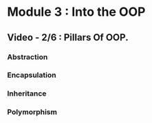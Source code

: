 # Module 3 : Into the OOP

## Video - 2/6 : Pillars Of OOP.

### Abstraction
### Encapsulation 
### Inheritance
### Polymorphism
